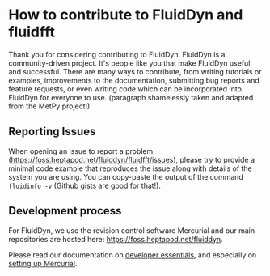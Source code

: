 # How to contribute to FluidDyn and fluidfft

Thank you for considering contributing to FluidDyn. FluidDyn is a
community-driven project. It's people like you that make FluidDyn useful and
successful. There are many ways to contribute, from writing tutorials or
examples, improvements to the documentation, submitting bug reports and feature
requests, or even writing code which can be incorporated into FluidDyn for
everyone to use. (paragraph shamelessly taken and adapted from the MetPy
project!)

## Reporting Issues

When opening an issue to report a problem
(<https://foss.heptapod.net/fluiddyn/fluidfft/issues>), please try to provide a
minimal code example that reproduces the issue along with details of the system
you are using. You can copy-paste the output of the command `fluidinfo -v`
([Github gists](https://gist.github.com/) are good for that!).

## Development process

For FluidDyn, we use the revision control software Mercurial and our main
repositories are hosted here: <https://foss.heptapod.net/fluiddyn>.

Please read our documentation on [developer
essentials](https://fluiddyn.readthedocs.io/en/latest/advice_developers.html),
and especially on [setting up
Mercurial](https://fluiddyn.readthedocs.io/en/latest/mercurial_heptapod.html).

